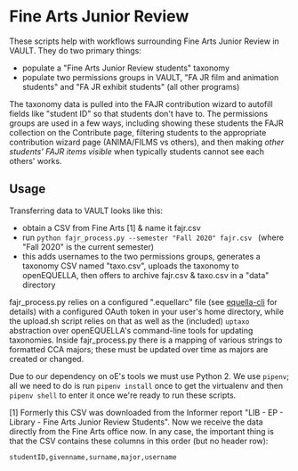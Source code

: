 # Fine Arts Junior Review

These scripts help with workflows surrounding Fine Arts Junior Review in VAULT. They do two primary things:

- populate a "Fine Arts Junior Review students" taxonomy
- populate two permissions groups in VAULT, "FA JR film and animation students" and "FA JR exhibit students" (all other programs)

The taxonomy data is pulled into the FAJR contribution wizard to autofill fields like "student ID" so that students don't have to. The permissions groups are used in a few ways, including showing these students the FAJR collection on the Contribute page, filtering students to the appropriate contribution wizard page (ANIMA/FILMS vs others), and then making _other students' FAJR items visible_ when typically students cannot see each others' works.

## Usage

Transferring data to VAULT looks like this:

- obtain a CSV from Fine Arts [1] & name it fajr.csv
- run `python fajr_process.py --semester "Fall 2020" fajr.csv ` (where "Fall 2020" is the current semester)
- this adds usernames to the two permissions groups, generates a taxonomy CSV named "taxo.csv", uploads the taxonomy to openEQUELLA, then offers to archive fajr.csv & taxo.csv in a "data" directory

fajr_process.py relies on a configured ".equellarc" file (see [equella-cli](https://github.com/cca/equella_cli) for details) with a configured OAuth token in your user's home directory, while the upload.sh script relies on that as well as the (included) `uptaxo` abstraction over openEQUELLA's command-line tools for updating taxonomies. Inside fajr_process.py there is a mapping of various strings to formatted CCA majors; these must be updated over time as majors are created or changed.

Due to our dependency on oE's tools we must use Python 2. We use `pipenv`; all we need to do is run `pipenv install` once to get the virtualenv and then `pipenv shell` to enter it once we're ready to run these scripts.

[1] Formerly this CSV was downloaded from the Informer report "LIB - EP - Library - Fine Arts Junior Review Students". Now we receive the data directly from the Fine Arts office now. In any case, the important thing is that the CSV contains these columns in this order (but no header row):

`studentID,givenname,surname,major,username`
